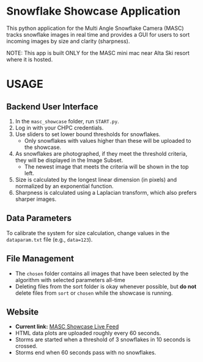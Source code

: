 # Snowflake Showcase Application

This python application for the Multi Angle Snowflake Camera (MASC) tracks snowflake images in real time and provides a GUI for users to sort incoming images by size and clarity (sharpness).

NOTE: This app is built ONLY for the MASC mini mac near Alta Ski resort where it is hosted.

# USAGE

## Backend User Interface

1. In the `masc_showcase` folder, run `START.py`.
2. Log in with your CHPC credentials.
3. Use sliders to set lower bound thresholds for snowflakes.
   - Only snowflakes with values higher than these will be uploaded to the showcase.
4. As snowflakes are photographed, if they meet the threshold criteria, they will be displayed in the Image Subset.
   - The newest image that meets the criteria will be shown in the top left.
5. Size is calculated by the longest linear dimension (in pixels) and normalized by an exponential function.
6. Sharpness is calculated using a Laplacian transform, which also prefers sharper images.

## Data Parameters

To calibrate the system for size calculation, change values in the `dataparam.txt` file (e.g., `data=123`).

## File Management

- The `chosen` folder contains all images that have been selected by the algorithm with selected parameters all-time
- Deleting files from the sort folder is okay whenever possible, but **do not** delete files from `sort` or `chosen` while the showcase is running.

## Website

- **Current link:** [MASC Showcase Live Feed](https://www.inscc.utah.edu/~snowflake/LiveFeed/)
- HTML data plots are uploaded roughly every 60 seconds.
- Storms are started when a threshold of 3 snowflakes in 10 seconds is crossed.
- Storms end when 60 seconds pass with no snowflakes.


